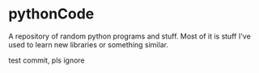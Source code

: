 # pythonCode
A repository of random python programs and stuff. Most of it is stuff I've used to learn new libraries or something similar.

test commit, pls ignore